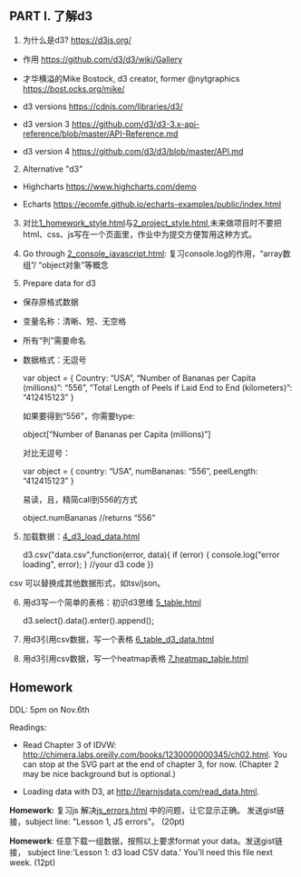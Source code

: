 ## PART I. 了解d3
1. 为什么是d3? https://d3js.org/

* 作用 https://github.com/d3/d3/wiki/Gallery

* 才华横溢的Mike Bostock, d3 creator, former @nytgraphics https://bost.ocks.org/mike/

* d3 versions https://cdnjs.com/libraries/d3/

* d3 version 3 https://github.com/d3/d3-3.x-api-reference/blob/master/API-Reference.md

* d3 version 4 https://github.com/d3/d3/blob/master/API.md

2. Alternative "d3"

* Highcharts https://www.highcharts.com/demo

* Echarts https://ecomfe.github.io/echarts-examples/public/index.html

3. 对比[1_homework_style.html](1_homework_style.html)与[2_project_style.html](1_project_style.html),未来做项目时不要把html、css、js写在一个页面里，作业中为提交方便暂用这种方式。

3. Go through [2_console_javascript.html](2_console_javascript.html): 复习console.log的作用，“array数组”/ “object对象”等概念

4. Prepare data for d3

* 保存原格式数据
* 变量名称：清晰、短、无空格
* 所有“列”需要命名
* 数据格式：无逗号

    var object = {
      Country: “USA”,
      “Number of Bananas per Capita (millions)”: “556”,
      ”Total Length of Peels if Laid End to End (kilometers)”: “412415123”
    }

    如果要得到“556”，你需要type:

    object[“Number of Bananas per Capita (millions)”]

    对比无逗号：

    var object = { 
      country: “USA”,
      numBananas: “556”,
      peelLength: “412415123”
    }

    易读，且，精简call到556的方式

    object.numBananas  //returns “556”


5. 加载数据：[4_d3_load_data.html](4_d3_load_data.html)

    d3.csv("data.csv",function(error, data){
      if (error)  { console.log("error loading", error); }
      //your d3 code
    })

  csv 可以替换成其他数据形式，如tsv/json。

6. 用d3写一个简单的表格：初识d3思维 [5_table.html](5_table.html)

    d3.select().data().enter().append();

7. 用d3引用csv数据，写一个表格 [6_table_d3_data.html](6_table_d3_data.html)

8. 用d3引用csv数据，写一个heatmap表格 [7_heatmap_table.html](7_heatmap_table.html)

## Homework

DDL: 5pm on Nov.6th

Readings:

* Read Chapter 3 of IDVW: http://chimera.labs.oreilly.com/books/1230000000345/ch02.html. You can stop at the SVG part at the end of chapter 3, for now. (Chapter 2 may be nice background but is optional.)

* Loading data with D3, at http://learnjsdata.com/read_data.html.


**Homework:** 复习js 解决[js_errors.html](js_errors.html) 中的问题，让它显示正确。 发送gist链接，subject line: "Lesson 1, JS errors"。 (20pt)

**Homework**: 任意下载一组数据，按照以上要求format your data。发送gist链接， subject line:'Lesson 1: d3 load CSV data.'  You'll need this file next week. (12pt)
